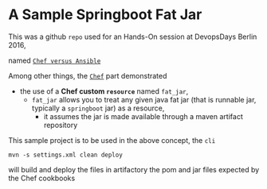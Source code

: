 # A Sample Springboot Fat Jar

This was a github `repo` used for an Hands-On session at DevopsDays Berlin 2016, 

named [`Chef versus Ansible`](http://www.slideshare.net/francoisledroff/devops-days-berlin2016)

Among other things, the [`Chef`](https://github.com/francoisledroff/devopsdayberlin2016) part demonstrated
  
* the use of a **Chef custom `resource`** named `fat_jar`, 
  * `fat_jar` allows you to treat any given java fat jar (that is runnable jar, typically a `springboot` jar) as a resource, 
    * it assumes the jar is made available through a maven artifact repository

This sample project is to be used in the above concept, the `cli`
    
    mvn -s settings.xml clean deploy
    
will build and deploy the files in artifactory the pom and jar files expected by the Chef cookbooks 
   
